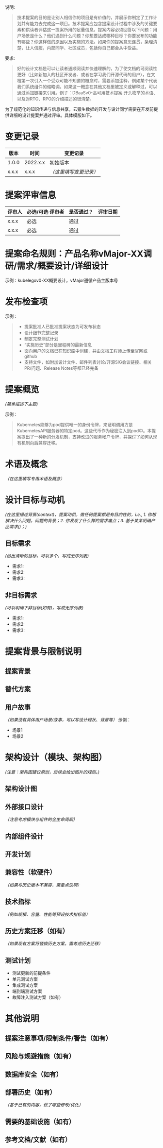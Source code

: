
说明:
> 技术提案的目的是让别人相信你的项目是有价值的，并展示你制定了工作计划并有能力去完成这一项目。技术提案应包含提案设计过程中涉及的关键要素和供读者评估这一提案所用的足量信息。提案内容必须回答以下问题：用户场景是什么？他们遇到什么问题？你想要达成哪种目标？你要发布的功能有哪些？你这样做的原因以及实施的方法。如果你的提案意思连贯，条理清楚，让人信服，内部同学、社区成员，包括你自己都会从中受益。

要求:
> 好的设计文档是可以让读者通顺阅读并快速理解的，为了使文档的可阅读性更好（比如新加入的社区开发者、或者在学习我们开源代码的用户），在文档第一次引入一个受众可能不知道的概念时，需要添加注释，例如某个代表我们系统组件的缩略词。如果这一概念在其他文档里被定义或解释过，可以通过添加链接来引用。例子：DBaaSv0-高可用技术提案 开头枚举的术语、以及对RTO、RPO的介绍描述的很清楚。

为了规范化的知识传递与信息共享，云猿生数据的开发与设计同学需要在开发前提供详细的设计提案并通过评审。具体模版如下。


# 变更记录
|  版本   | 时间  | 变更记录  |
|  ----  | ----  | ----|
| 1.0.0  | 2022.x.x | 初始版本|
| x.x.x  | x.x.x |*（这里填写变更记录）*|

# 提案评审信息
|  评审人   | 必选/可选 评审者 | 是否通过？| 评审日期
|  ----  | ----  | ----| ----|
| x.x.x  | 必选 | 通过 | |
| x.x.x  | 必选 | 通过 | | 
 

# 提案命名规则：产品名称vMajor-XX调研/需求/概要设计/详细设计
示例：kubelegov0-XX概要设计，vMajor遵循产品主版本号

# 发布检查项 
示例：
> - 提案批准人已批准提案状态为可发布状态
> - 设计细节完整记录
> - 制定完整测试计划
> - “实施历史”部分是里程碑的最新信息
> - 面向用户的文档已在知识库中创建，并由文档工程师上传至官网或github
> - 支持文件，如附加设计文件、邮件列表讨论/开源SIG会议链接、相关PR/问题、Release Notes等都已经完备
 
# 提案概览
*(简单描述下主题)*

示例：
> Kubernetes能够为pod提供唯一的身份令牌，来证明调用方是KubernetesAPI服务器的特定pod。这些代币作为秘密注入到pod中。本提案提出了一种新的分发机制，支持改进的服务帐户令牌，并探讨了如何从现有机制向后兼容迁移。

# 术语及概念
*（在这里填写专用术语及概念）*
# 设计目标与动机
*(在这里描述背景(context)，提案动机，做任何提案都是有目的性的，i.e., 1. 你想解决什么问题，问题的背景；2. 你发现了什么样的需求痛点；3. 基于某某明确产品需求()；)*
## 目标需求
*(给出清晰的目标，可以多个，写成无序列表)*
  - 需求1:
  - 需求2:
  - 需求3:
## 非目标需求
*(可以明确下非目标(如有)，写成无序列表)*
  - 需求1:
  - 需求2:
  - 需求3:
  
# 提案背景与限制说明
  
## 提案背景
  
## 替代方案
  
## 用户故事
*（如果没有具体用户场景/故事，可以写设计现状、背景等）*
示例：
- 场景1
- 场景2
  

# 架构设计（模块、架构图）
*(注意：架构图建议原创，后续会给出图片的规则。)*

## 架构设计图

## 外部接口设计
*（注意考虑模块与组件的全生命周期）*

## 内部组件设计

## 开发计划

## 兼容性（软硬件）
*（如果与历史版本不兼容，需重点说明）*

## 技术指标
*（例如规模、容量、性能等预设技术指标值）*

## 历史方案迁移（如有）
*（如果现有方案将替换历史方案，需考虑历史迁移）*

## 测试计划
- 测试更新的前提条件
- 单元测试方案
- 集成测试方案
- 端到端测试方案
- 故障注入测试方案（如有）


# 其他说明
## 提案注意事项/限制条件/警告（如有）
## 风险与规避措施（如有）
## 数据库安全（如有）
## 部署历史（如有）
*（基于已有的内容，做了哪些修改/优化）*
## 需要的基础设施（如有）
## 参考文档/文献（如有）

